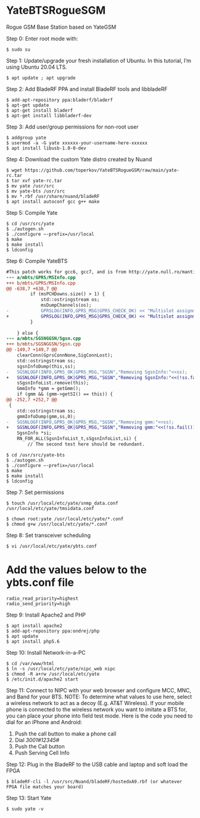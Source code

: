 # YateBTSRogueSGM
Rogue GSM Base Station based on YateGSM

Step 0: Enter root mode with:

```Linux
$ sudo su
```


Step 1: Update/upgrade your fresh installation of Ubuntu. In this tutorial, I’m using Ubuntu 20.04 LTS.

```Linux
$ apt update ; apt upgrade
```

Step 2: Add BladeRF PPA and install BladeRF tools and libbladeRF

```Linux
$ add-apt-repository ppa:bladerf/bladerf
$ apt-get update
$ apt-get install bladerf
$ apt-get install libbladerf-dev
```

Step 3: Add user/group permissions for non-root user

```Linux
$ addgroup yate
$ usermod -a -G yate xxxxxx-your-username-here-xxxxxx
$ apt install libusb-1.0-0-dev
```

Step 4: Download the custom Yate distro created by Nuand

```Linux
$ wget https://github.com/toperkov/YateBTSRogueGSM/raw/main/yate-rc.tar
$ tar xvf yate-rc.tar
$ mv yate /usr/src
$ mv yate-bts /usr/src
$ mv *.rbf /usr/share/nuand/bladeRF
$ apt install autoconf gcc g++ make
```

Step 5: Compile Yate

```Linux
$ cd /usr/src/yate
$ ./autogen.sh
$ ./configure —-prefix=/usr/local
$ make
$ make install
$ ldconfig
```

Step 6: Compile YateBTS

```diff
#This patch works for gcc6, gcc7, and is from http://yate.null.ro/mantis/view.php?id=416
--- a/mbts/GPRS/MSInfo.cpp
+++ b/mbts/GPRS/MSInfo.cpp
@@ -638,7 +638,7 @@
         if (msPCHDowns.size() > 1) {
             std::ostringstream os;
             msDumpChannels(os);
-            GPRSLOG(INFO,GPRS_MSG|GPRS_CHECK_OK) << "Multislot assignment for "<<this<<os;
+            GPRSLOG(INFO,GPRS_MSG|GPRS_CHECK_OK) << "Multislot assignment for "<<this<<(!os.fail());
         }
 
 	} else {
--- a/mbts/SGSNGGSN/Sgsn.cpp
+++ b/mbts/SGSNGGSN/Sgsn.cpp
@@ -149,7 +149,7 @@
 	clearConn(GprsConnNone,SigConnLost);
 	std::ostringstream ss;
 	sgsnInfoDump(this,ss);
-	SGSNLOGF(INFO,GPRS_OK|GPRS_MSG,"SGSN","Removing SgsnInfo:"<<ss);
+	SGSNLOGF(INFO,GPRS_OK|GPRS_MSG,"SGSN","Removing SgsnInfo:"<<(!ss.fail()));
 	sSgsnInfoList.remove(this);
 	GmmInfo *gmm = getGmm();
 	if (gmm && (gmm->getSI() == this)) {
@@ -252,7 +252,7 @@
 {
 	std::ostringstream ss;
 	gmmInfoDump(gmm,ss,0);
-	SGSNLOGF(INFO,GPRS_OK|GPRS_MSG,"SGSN","Removing gmm:"<<ss);
+	SGSNLOGF(INFO,GPRS_OK|GPRS_MSG,"SGSN","Removing gmm:"<<(!ss.fail()));
 	SgsnInfo *si;
 	RN_FOR_ALL(SgsnInfoList_t,sSgsnInfoList,si) {
 		// The second test here should be redundant.
```

```Linux
$ cd /usr/src/yate-bts
$ ./autogen.sh
$ ./configure —-prefix=/usr/local
$ make
$ make install
$ ldconfig
```

Step 7: Set permissions

```Linux
$ touch /usr/local/etc/yate/snmp_data.conf /usr/local/etc/yate/tmsidata.conf

$ chown root:yate /usr/local/etc/yate/*.conf
$ chmod g+w /usr/local/etc/yate/*.conf
```

Step 8: Set transceiver scheduling

```Linux
$ vi /usr/local/etc/yate/ybts.conf
```

# Add the values below to the ybts.conf file

```Linux
radio_read_priority=highest
radio_send_priority=high
```

Step 9: Install Apache2 and PHP

```Linux
$ apt install apache2
$ add-apt-repository ppa:ondrej/php
$ apt update
$ apt install php5.6
```

Step 10: Install Network-in-a-PC


```Linux
$ cd /var/www/html
$ ln -s /usr/local/etc/yate/nipc_web nipc
$ chmod -R a+rw /usr/local/etc/yate
$ /etc/init.d/apache2 start
```

Step 11: Connect to NIPC with your web browser and configure MCC, MNC, and Band for your BTS. NOTE: To determine what values to use here, select a wireless network to act as a decoy (E.g. AT&T Wireless). If your mobile phone is connected to the wireless network you want to imitate a BTS for, you can place your phone into field test mode. Here is the code you need to dial for an iPhone and Android:

1. Push the call button to make a phone call
2. Dial *3001#12345#*
3. Push the Call button
4. Push Serving Cell Info

Step 12: Plug in the BladeRF to the USB cable and laptop and soft load the FPGA

```Linux
$ bladeRF-cli -l /usr/src/Nuand/bladeRF/hostedxA9.rbf (or whatever FPGA file matches your board)
```

Step 13: Start Yate

```Linux
$ sudo yate -v
```
